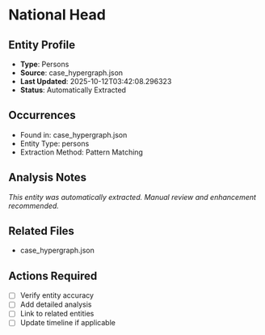 # National Head

## Entity Profile
- **Type**: Persons
- **Source**: case_hypergraph.json
- **Last Updated**: 2025-10-12T03:42:08.296323
- **Status**: Automatically Extracted

## Occurrences
- Found in: case_hypergraph.json
- Entity Type: persons
- Extraction Method: Pattern Matching

## Analysis Notes
*This entity was automatically extracted. Manual review and enhancement recommended.*

## Related Files
- case_hypergraph.json

## Actions Required
- [ ] Verify entity accuracy
- [ ] Add detailed analysis
- [ ] Link to related entities
- [ ] Update timeline if applicable
